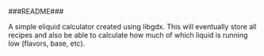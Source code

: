 ###README###

A simple eliquid calculator created using libgdx. This will eventually store all recipes and also be able to calculate how much of which liquid is running low (flavors, base, etc).